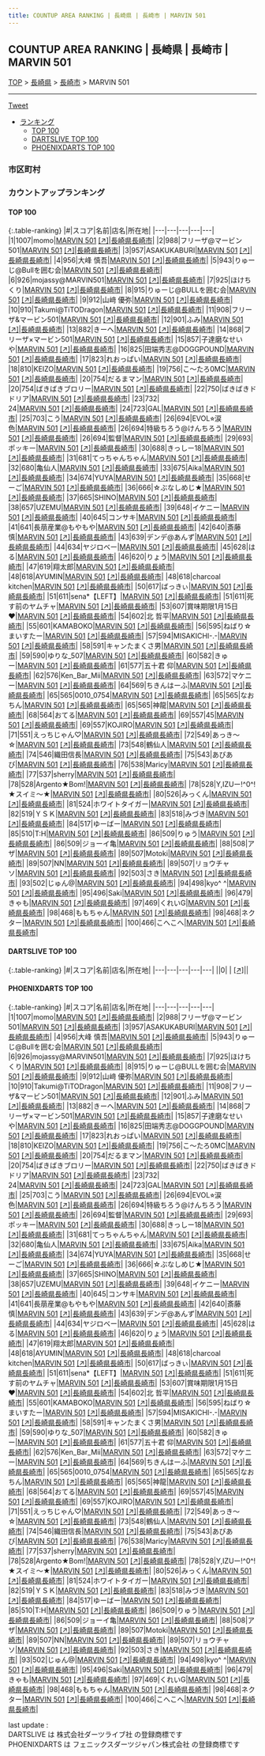 ```yaml
---
title: COUNTUP AREA RANKING | 長崎県 | 長崎市 | MARVIN 501
---
```

## COUNTUP AREA RANKING | 長崎県 | 長崎市 | MARVIN 501

[TOP](/darts/rank/) > [長崎県](/darts/rank/長崎県/) > [長崎市](/darts/rank/長崎県/長崎市/) > MARVIN 501

___

<a href="https://twitter.com/share?ref_src=twsrc%5Etfw" data-text="COUNTUP AREA RANKING | 長崎県長崎市MARVIN 501" class="twitter-share-button" data-hashtags="DARTSLIVE,PHOENIXDARTS,darts,ダーツ" data-show-count="false">Tweet</a>

* [ランキング](#カウントアップランキング)
    * [TOP 100](#top-100)
    * [DARTSLIVE TOP 100](#dartslive-top-100)
    * [PHOENIXDARTS TOP 100](#phoenixdarts-top-100)

### 市区町村

<ul>

</ul>

### カウントアップランキング

#### TOP 100



{:.table-ranking}
|#|スコア|名前|店名|所在地|
|---|---|---|---|---|
|1|1007|<span class="rank-name-pd">momo</span>|<a href="/darts/rank/shops/56049.html">MARVIN 501</a> <a href="https://vs.phoenixdarts.com/jp/shop/shopDetailInfo/s_56049?s_seq=56049">[↗]</a>|<a href="/darts/rank/長崎県/長崎市">長崎県長崎市</a>|
|2|988|<span class="rank-name-pd">フリーザ@マービン501</span>|<a href="/darts/rank/shops/56049.html">MARVIN 501</a> <a href="https://vs.phoenixdarts.com/jp/shop/shopDetailInfo/s_56049?s_seq=56049">[↗]</a>|<a href="/darts/rank/長崎県/長崎市">長崎県長崎市</a>|
|3|957|<span class="rank-name-pd">ASAKUKABURI</span>|<a href="/darts/rank/shops/56049.html">MARVIN 501</a> <a href="https://vs.phoenixdarts.com/jp/shop/shopDetailInfo/s_56049?s_seq=56049">[↗]</a>|<a href="/darts/rank/長崎県/長崎市">長崎県長崎市</a>|
|4|956|<span class="rank-name-pd"><span class="pro-icon-pd"></span>大峰 慎吾</span>|<a href="/darts/rank/shops/56049.html">MARVIN 501</a> <a href="https://vs.phoenixdarts.com/jp/shop/shopDetailInfo/s_56049?s_seq=56049">[↗]</a>|<a href="/darts/rank/長崎県/長崎市">長崎県長崎市</a>|
|5|943|<span class="rank-name-pd">りゅーじ@Bullを囲む会</span>|<a href="/darts/rank/shops/56049.html">MARVIN 501</a> <a href="https://vs.phoenixdarts.com/jp/shop/shopDetailInfo/s_56049?s_seq=56049">[↗]</a>|<a href="/darts/rank/長崎県/長崎市">長崎県長崎市</a>|
|6|926|<span class="rank-name-pd">mojassy@MARVIN501</span>|<a href="/darts/rank/shops/56049.html">MARVIN 501</a> <a href="https://vs.phoenixdarts.com/jp/shop/shopDetailInfo/s_56049?s_seq=56049">[↗]</a>|<a href="/darts/rank/長崎県/長崎市">長崎県長崎市</a>|
|7|925|<span class="rank-name-pd">ほけちくり</span>|<a href="/darts/rank/shops/56049.html">MARVIN 501</a> <a href="https://vs.phoenixdarts.com/jp/shop/shopDetailInfo/s_56049?s_seq=56049">[↗]</a>|<a href="/darts/rank/長崎県/長崎市">長崎県長崎市</a>|
|8|915|<span class="rank-name-pd">りゅーじ@BULLを囲む会</span>|<a href="/darts/rank/shops/56049.html">MARVIN 501</a> <a href="https://vs.phoenixdarts.com/jp/shop/shopDetailInfo/s_56049?s_seq=56049">[↗]</a>|<a href="/darts/rank/長崎県/長崎市">長崎県長崎市</a>|
|9|912|<span class="rank-name-pd">山﨑 優弥</span>|<a href="/darts/rank/shops/56049.html">MARVIN 501</a> <a href="https://vs.phoenixdarts.com/jp/shop/shopDetailInfo/s_56049?s_seq=56049">[↗]</a>|<a href="/darts/rank/長崎県/長崎市">長崎県長崎市</a>|
|10|910|<span class="rank-name-pd">Takumi@TiTODragon</span>|<a href="/darts/rank/shops/56049.html">MARVIN 501</a> <a href="https://vs.phoenixdarts.com/jp/shop/shopDetailInfo/s_56049?s_seq=56049">[↗]</a>|<a href="/darts/rank/長崎県/長崎市">長崎県長崎市</a>|
|11|908|<span class="rank-name-pd">フリーザ&amp;マービン501</span>|<a href="/darts/rank/shops/56049.html">MARVIN 501</a> <a href="https://vs.phoenixdarts.com/jp/shop/shopDetailInfo/s_56049?s_seq=56049">[↗]</a>|<a href="/darts/rank/長崎県/長崎市">長崎県長崎市</a>|
|12|901|<span class="rank-name-pd">ふみ</span>|<a href="/darts/rank/shops/56049.html">MARVIN 501</a> <a href="https://vs.phoenixdarts.com/jp/shop/shopDetailInfo/s_56049?s_seq=56049">[↗]</a>|<a href="/darts/rank/長崎県/長崎市">長崎県長崎市</a>|
|13|882|<span class="rank-name-pd">きーへ</span>|<a href="/darts/rank/shops/56049.html">MARVIN 501</a> <a href="https://vs.phoenixdarts.com/jp/shop/shopDetailInfo/s_56049?s_seq=56049">[↗]</a>|<a href="/darts/rank/長崎県/長崎市">長崎県長崎市</a>|
|14|868|<span class="rank-name-pd">フリーザ×マービン501</span>|<a href="/darts/rank/shops/56049.html">MARVIN 501</a> <a href="https://vs.phoenixdarts.com/jp/shop/shopDetailInfo/s_56049?s_seq=56049">[↗]</a>|<a href="/darts/rank/長崎県/長崎市">長崎県長崎市</a>|
|15|857|<span class="rank-name-pd">子達磨なせいや</span>|<a href="/darts/rank/shops/56049.html">MARVIN 501</a> <a href="https://vs.phoenixdarts.com/jp/shop/shopDetailInfo/s_56049?s_seq=56049">[↗]</a>|<a href="/darts/rank/長崎県/長崎市">長崎県長崎市</a>|
|16|825|<span class="rank-name-pd">田端秀志@DOGGPOUND</span>|<a href="/darts/rank/shops/56049.html">MARVIN 501</a> <a href="https://vs.phoenixdarts.com/jp/shop/shopDetailInfo/s_56049?s_seq=56049">[↗]</a>|<a href="/darts/rank/長崎県/長崎市">長崎県長崎市</a>|
|17|823|<span class="rank-name-pd">れおっぱい</span>|<a href="/darts/rank/shops/56049.html">MARVIN 501</a> <a href="https://vs.phoenixdarts.com/jp/shop/shopDetailInfo/s_56049?s_seq=56049">[↗]</a>|<a href="/darts/rank/長崎県/長崎市">長崎県長崎市</a>|
|18|810|<span class="rank-name-pd">KEIZO</span>|<a href="/darts/rank/shops/56049.html">MARVIN 501</a> <a href="https://vs.phoenixdarts.com/jp/shop/shopDetailInfo/s_56049?s_seq=56049">[↗]</a>|<a href="/darts/rank/長崎県/長崎市">長崎県長崎市</a>|
|19|756|<span class="rank-name-pd">こ～たろ0MC</span>|<a href="/darts/rank/shops/56049.html">MARVIN 501</a> <a href="https://vs.phoenixdarts.com/jp/shop/shopDetailInfo/s_56049?s_seq=56049">[↗]</a>|<a href="/darts/rank/長崎県/長崎市">長崎県長崎市</a>|
|20|754|<span class="rank-name-pd">だるまマン</span>|<a href="/darts/rank/shops/56049.html">MARVIN 501</a> <a href="https://vs.phoenixdarts.com/jp/shop/shopDetailInfo/s_56049?s_seq=56049">[↗]</a>|<a href="/darts/rank/長崎県/長崎市">長崎県長崎市</a>|
|20|754|<span class="rank-name-pd">ばきばきブロリー</span>|<a href="/darts/rank/shops/56049.html">MARVIN 501</a> <a href="https://vs.phoenixdarts.com/jp/shop/shopDetailInfo/s_56049?s_seq=56049">[↗]</a>|<a href="/darts/rank/長崎県/長崎市">長崎県長崎市</a>|
|22|750|<span class="rank-name-pd">ばきばきドドリア</span>|<a href="/darts/rank/shops/56049.html">MARVIN 501</a> <a href="https://vs.phoenixdarts.com/jp/shop/shopDetailInfo/s_56049?s_seq=56049">[↗]</a>|<a href="/darts/rank/長崎県/長崎市">長崎県長崎市</a>|
|23|732|<span class="rank-name-pd">　　　　　　　　　24</span>|<a href="/darts/rank/shops/56049.html">MARVIN 501</a> <a href="https://vs.phoenixdarts.com/jp/shop/shopDetailInfo/s_56049?s_seq=56049">[↗]</a>|<a href="/darts/rank/長崎県/長崎市">長崎県長崎市</a>|
|24|723|<span class="rank-name-pd">GAL</span>|<a href="/darts/rank/shops/56049.html">MARVIN 501</a> <a href="https://vs.phoenixdarts.com/jp/shop/shopDetailInfo/s_56049?s_seq=56049">[↗]</a>|<a href="/darts/rank/長崎県/長崎市">長崎県長崎市</a>|
|25|703|<span class="rank-name-pd">こう</span>|<a href="/darts/rank/shops/56049.html">MARVIN 501</a> <a href="https://vs.phoenixdarts.com/jp/shop/shopDetailInfo/s_56049?s_seq=56049">[↗]</a>|<a href="/darts/rank/長崎県/長崎市">長崎県長崎市</a>|
|26|694|<span class="rank-name-pd">EVOL⭐︎涙色</span>|<a href="/darts/rank/shops/56049.html">MARVIN 501</a> <a href="https://vs.phoenixdarts.com/jp/shop/shopDetailInfo/s_56049?s_seq=56049">[↗]</a>|<a href="/darts/rank/長崎県/長崎市">長崎県長崎市</a>|
|26|694|<span class="rank-name-pd">特級ちろう@けんちろう</span>|<a href="/darts/rank/shops/56049.html">MARVIN 501</a> <a href="https://vs.phoenixdarts.com/jp/shop/shopDetailInfo/s_56049?s_seq=56049">[↗]</a>|<a href="/darts/rank/長崎県/長崎市">長崎県長崎市</a>|
|26|694|<span class="rank-name-pd">監督</span>|<a href="/darts/rank/shops/56049.html">MARVIN 501</a> <a href="https://vs.phoenixdarts.com/jp/shop/shopDetailInfo/s_56049?s_seq=56049">[↗]</a>|<a href="/darts/rank/長崎県/長崎市">長崎県長崎市</a>|
|29|693|<span class="rank-name-pd">ポッキー</span>|<a href="/darts/rank/shops/56049.html">MARVIN 501</a> <a href="https://vs.phoenixdarts.com/jp/shop/shopDetailInfo/s_56049?s_seq=56049">[↗]</a>|<a href="/darts/rank/長崎県/長崎市">長崎県長崎市</a>|
|30|688|<span class="rank-name-pd">きっしー18</span>|<a href="/darts/rank/shops/56049.html">MARVIN 501</a> <a href="https://vs.phoenixdarts.com/jp/shop/shopDetailInfo/s_56049?s_seq=56049">[↗]</a>|<a href="/darts/rank/長崎県/長崎市">長崎県長崎市</a>|
|31|681|<span class="rank-name-pd">てっちゃんちゃん</span>|<a href="/darts/rank/shops/56049.html">MARVIN 501</a> <a href="https://vs.phoenixdarts.com/jp/shop/shopDetailInfo/s_56049?s_seq=56049">[↗]</a>|<a href="/darts/rank/長崎県/長崎市">長崎県長崎市</a>|
|32|680|<span class="rank-name-pd">亀仙人</span>|<a href="/darts/rank/shops/56049.html">MARVIN 501</a> <a href="https://vs.phoenixdarts.com/jp/shop/shopDetailInfo/s_56049?s_seq=56049">[↗]</a>|<a href="/darts/rank/長崎県/長崎市">長崎県長崎市</a>|
|33|675|<span class="rank-name-pd">Aika</span>|<a href="/darts/rank/shops/56049.html">MARVIN 501</a> <a href="https://vs.phoenixdarts.com/jp/shop/shopDetailInfo/s_56049?s_seq=56049">[↗]</a>|<a href="/darts/rank/長崎県/長崎市">長崎県長崎市</a>|
|34|674|<span class="rank-name-pd">YUYA</span>|<a href="/darts/rank/shops/56049.html">MARVIN 501</a> <a href="https://vs.phoenixdarts.com/jp/shop/shopDetailInfo/s_56049?s_seq=56049">[↗]</a>|<a href="/darts/rank/長崎県/長崎市">長崎県長崎市</a>|
|35|668|<span class="rank-name-pd">せーご</span>|<a href="/darts/rank/shops/56049.html">MARVIN 501</a> <a href="https://vs.phoenixdarts.com/jp/shop/shopDetailInfo/s_56049?s_seq=56049">[↗]</a>|<a href="/darts/rank/長崎県/長崎市">長崎県長崎市</a>|
|36|666|<span class="rank-name-pd">☆ぶなしめじ★</span>|<a href="/darts/rank/shops/56049.html">MARVIN 501</a> <a href="https://vs.phoenixdarts.com/jp/shop/shopDetailInfo/s_56049?s_seq=56049">[↗]</a>|<a href="/darts/rank/長崎県/長崎市">長崎県長崎市</a>|
|37|665|<span class="rank-name-pd">SHINO</span>|<a href="/darts/rank/shops/56049.html">MARVIN 501</a> <a href="https://vs.phoenixdarts.com/jp/shop/shopDetailInfo/s_56049?s_seq=56049">[↗]</a>|<a href="/darts/rank/長崎県/長崎市">長崎県長崎市</a>|
|38|657|<span class="rank-name-pd">UZEMU</span>|<a href="/darts/rank/shops/56049.html">MARVIN 501</a> <a href="https://vs.phoenixdarts.com/jp/shop/shopDetailInfo/s_56049?s_seq=56049">[↗]</a>|<a href="/darts/rank/長崎県/長崎市">長崎県長崎市</a>|
|39|648|<span class="rank-name-pd">イケニー</span>|<a href="/darts/rank/shops/56049.html">MARVIN 501</a> <a href="https://vs.phoenixdarts.com/jp/shop/shopDetailInfo/s_56049?s_seq=56049">[↗]</a>|<a href="/darts/rank/長崎県/長崎市">長崎県長崎市</a>|
|40|645|<span class="rank-name-pd">コンサキ</span>|<a href="/darts/rank/shops/56049.html">MARVIN 501</a> <a href="https://vs.phoenixdarts.com/jp/shop/shopDetailInfo/s_56049?s_seq=56049">[↗]</a>|<a href="/darts/rank/長崎県/長崎市">長崎県長崎市</a>|
|41|641|<span class="rank-name-pd">長萠産業@もやもや</span>|<a href="/darts/rank/shops/56049.html">MARVIN 501</a> <a href="https://vs.phoenixdarts.com/jp/shop/shopDetailInfo/s_56049?s_seq=56049">[↗]</a>|<a href="/darts/rank/長崎県/長崎市">長崎県長崎市</a>|
|42|640|<span class="rank-name-pd">斎藤 慎</span>|<a href="/darts/rank/shops/56049.html">MARVIN 501</a> <a href="https://vs.phoenixdarts.com/jp/shop/shopDetailInfo/s_56049?s_seq=56049">[↗]</a>|<a href="/darts/rank/長崎県/長崎市">長崎県長崎市</a>|
|43|639|<span class="rank-name-pd">デンデ@あんず</span>|<a href="/darts/rank/shops/56049.html">MARVIN 501</a> <a href="https://vs.phoenixdarts.com/jp/shop/shopDetailInfo/s_56049?s_seq=56049">[↗]</a>|<a href="/darts/rank/長崎県/長崎市">長崎県長崎市</a>|
|44|634|<span class="rank-name-pd">ヤジロベー</span>|<a href="/darts/rank/shops/56049.html">MARVIN 501</a> <a href="https://vs.phoenixdarts.com/jp/shop/shopDetailInfo/s_56049?s_seq=56049">[↗]</a>|<a href="/darts/rank/長崎県/長崎市">長崎県長崎市</a>|
|45|628|<span class="rank-name-pd">はる</span>|<a href="/darts/rank/shops/56049.html">MARVIN 501</a> <a href="https://vs.phoenixdarts.com/jp/shop/shopDetailInfo/s_56049?s_seq=56049">[↗]</a>|<a href="/darts/rank/長崎県/長崎市">長崎県長崎市</a>|
|46|620|<span class="rank-name-pd">りょう</span>|<a href="/darts/rank/shops/56049.html">MARVIN 501</a> <a href="https://vs.phoenixdarts.com/jp/shop/shopDetailInfo/s_56049?s_seq=56049">[↗]</a>|<a href="/darts/rank/長崎県/長崎市">長崎県長崎市</a>|
|47|619|<span class="rank-name-pd">翔太郎</span>|<a href="/darts/rank/shops/56049.html">MARVIN 501</a> <a href="https://vs.phoenixdarts.com/jp/shop/shopDetailInfo/s_56049?s_seq=56049">[↗]</a>|<a href="/darts/rank/長崎県/長崎市">長崎県長崎市</a>|
|48|618|<span class="rank-name-pd">AYUMIN</span>|<a href="/darts/rank/shops/56049.html">MARVIN 501</a> <a href="https://vs.phoenixdarts.com/jp/shop/shopDetailInfo/s_56049?s_seq=56049">[↗]</a>|<a href="/darts/rank/長崎県/長崎市">長崎県長崎市</a>|
|48|618|<span class="rank-name-pd">charcoal kitchen</span>|<a href="/darts/rank/shops/56049.html">MARVIN 501</a> <a href="https://vs.phoenixdarts.com/jp/shop/shopDetailInfo/s_56049?s_seq=56049">[↗]</a>|<a href="/darts/rank/長崎県/長崎市">長崎県長崎市</a>|
|50|617|<span class="rank-name-pd">ばっきぃ</span>|<a href="/darts/rank/shops/56049.html">MARVIN 501</a> <a href="https://vs.phoenixdarts.com/jp/shop/shopDetailInfo/s_56049?s_seq=56049">[↗]</a>|<a href="/darts/rank/長崎県/長崎市">長崎県長崎市</a>|
|51|611|<span class="rank-name-pd">sena*【LEFT】</span>|<a href="/darts/rank/shops/56049.html">MARVIN 501</a> <a href="https://vs.phoenixdarts.com/jp/shop/shopDetailInfo/s_56049?s_seq=56049">[↗]</a>|<a href="/darts/rank/長崎県/長崎市">長崎県長崎市</a>|
|51|611|<span class="rank-name-pd">死す前のヤムチャ</span>|<a href="/darts/rank/shops/56049.html">MARVIN 501</a> <a href="https://vs.phoenixdarts.com/jp/shop/shopDetailInfo/s_56049?s_seq=56049">[↗]</a>|<a href="/darts/rank/長崎県/長崎市">長崎県長崎市</a>|
|53|607|<span class="rank-name-pd">賞味期限1月15日❤︎</span>|<a href="/darts/rank/shops/56049.html">MARVIN 501</a> <a href="https://vs.phoenixdarts.com/jp/shop/shopDetailInfo/s_56049?s_seq=56049">[↗]</a>|<a href="/darts/rank/長崎県/長崎市">長崎県長崎市</a>|
|54|602|<span class="rank-name-pd">北  哲平</span>|<a href="/darts/rank/shops/56049.html">MARVIN 501</a> <a href="https://vs.phoenixdarts.com/jp/shop/shopDetailInfo/s_56049?s_seq=56049">[↗]</a>|<a href="/darts/rank/長崎県/長崎市">長崎県長崎市</a>|
|55|601|<span class="rank-name-pd">KAMABOKO</span>|<a href="/darts/rank/shops/56049.html">MARVIN 501</a> <a href="https://vs.phoenixdarts.com/jp/shop/shopDetailInfo/s_56049?s_seq=56049">[↗]</a>|<a href="/darts/rank/長崎県/長崎市">長崎県長崎市</a>|
|56|595|<span class="rank-name-pd">ねばり☆まいすたー</span>|<a href="/darts/rank/shops/56049.html">MARVIN 501</a> <a href="https://vs.phoenixdarts.com/jp/shop/shopDetailInfo/s_56049?s_seq=56049">[↗]</a>|<a href="/darts/rank/長崎県/長崎市">長崎県長崎市</a>|
|57|594|<span class="rank-name-pd">MISAKICHI-.-</span>|<a href="/darts/rank/shops/56049.html">MARVIN 501</a> <a href="https://vs.phoenixdarts.com/jp/shop/shopDetailInfo/s_56049?s_seq=56049">[↗]</a>|<a href="/darts/rank/長崎県/長崎市">長崎県長崎市</a>|
|58|591|<span class="rank-name-pd">キャンたまくさ男</span>|<a href="/darts/rank/shops/56049.html">MARVIN 501</a> <a href="https://vs.phoenixdarts.com/jp/shop/shopDetailInfo/s_56049?s_seq=56049">[↗]</a>|<a href="/darts/rank/長崎県/長崎市">長崎県長崎市</a>|
|59|590|<span class="rank-name-pd">ゆりな_507</span>|<a href="/darts/rank/shops/56049.html">MARVIN 501</a> <a href="https://vs.phoenixdarts.com/jp/shop/shopDetailInfo/s_56049?s_seq=56049">[↗]</a>|<a href="/darts/rank/長崎県/長崎市">長崎県長崎市</a>|
|60|582|<span class="rank-name-pd">きゅー</span>|<a href="/darts/rank/shops/56049.html">MARVIN 501</a> <a href="https://vs.phoenixdarts.com/jp/shop/shopDetailInfo/s_56049?s_seq=56049">[↗]</a>|<a href="/darts/rank/長崎県/長崎市">長崎県長崎市</a>|
|61|577|<span class="rank-name-pd"><span class="pro-icon-pd"></span>五十君 仰</span>|<a href="/darts/rank/shops/56049.html">MARVIN 501</a> <a href="https://vs.phoenixdarts.com/jp/shop/shopDetailInfo/s_56049?s_seq=56049">[↗]</a>|<a href="/darts/rank/長崎県/長崎市">長崎県長崎市</a>|
|62|576|<span class="rank-name-pd">Ken_Bar_Mii</span>|<a href="/darts/rank/shops/56049.html">MARVIN 501</a> <a href="https://vs.phoenixdarts.com/jp/shop/shopDetailInfo/s_56049?s_seq=56049">[↗]</a>|<a href="/darts/rank/長崎県/長崎市">長崎県長崎市</a>|
|63|572|<span class="rank-name-pd">マケニー</span>|<a href="/darts/rank/shops/56049.html">MARVIN 501</a> <a href="https://vs.phoenixdarts.com/jp/shop/shopDetailInfo/s_56049?s_seq=56049">[↗]</a>|<a href="/darts/rank/長崎県/長崎市">長崎県長崎市</a>|
|64|569|<span class="rank-name-pd">ちきんはーふ</span>|<a href="/darts/rank/shops/56049.html">MARVIN 501</a> <a href="https://vs.phoenixdarts.com/jp/shop/shopDetailInfo/s_56049?s_seq=56049">[↗]</a>|<a href="/darts/rank/長崎県/長崎市">長崎県長崎市</a>|
|65|565|<span class="rank-name-pd">0010_0754</span>|<a href="/darts/rank/shops/56049.html">MARVIN 501</a> <a href="https://vs.phoenixdarts.com/jp/shop/shopDetailInfo/s_56049?s_seq=56049">[↗]</a>|<a href="/darts/rank/長崎県/長崎市">長崎県長崎市</a>|
|65|565|<span class="rank-name-pd">なおちん</span>|<a href="/darts/rank/shops/56049.html">MARVIN 501</a> <a href="https://vs.phoenixdarts.com/jp/shop/shopDetailInfo/s_56049?s_seq=56049">[↗]</a>|<a href="/darts/rank/長崎県/長崎市">長崎県長崎市</a>|
|65|565|<span class="rank-name-pd">神龍</span>|<a href="/darts/rank/shops/56049.html">MARVIN 501</a> <a href="https://vs.phoenixdarts.com/jp/shop/shopDetailInfo/s_56049?s_seq=56049">[↗]</a>|<a href="/darts/rank/長崎県/長崎市">長崎県長崎市</a>|
|68|564|<span class="rank-name-pd">おてる</span>|<a href="/darts/rank/shops/56049.html">MARVIN 501</a> <a href="https://vs.phoenixdarts.com/jp/shop/shopDetailInfo/s_56049?s_seq=56049">[↗]</a>|<a href="/darts/rank/長崎県/長崎市">長崎県長崎市</a>|
|69|557|<span class="rank-name-pd">45</span>|<a href="/darts/rank/shops/56049.html">MARVIN 501</a> <a href="https://vs.phoenixdarts.com/jp/shop/shopDetailInfo/s_56049?s_seq=56049">[↗]</a>|<a href="/darts/rank/長崎県/長崎市">長崎県長崎市</a>|
|69|557|<span class="rank-name-pd">KOJIRO</span>|<a href="/darts/rank/shops/56049.html">MARVIN 501</a> <a href="https://vs.phoenixdarts.com/jp/shop/shopDetailInfo/s_56049?s_seq=56049">[↗]</a>|<a href="/darts/rank/長崎県/長崎市">長崎県長崎市</a>|
|71|551|<span class="rank-name-pd">えっちじゃん♡</span>|<a href="/darts/rank/shops/56049.html">MARVIN 501</a> <a href="https://vs.phoenixdarts.com/jp/shop/shopDetailInfo/s_56049?s_seq=56049">[↗]</a>|<a href="/darts/rank/長崎県/長崎市">長崎県長崎市</a>|
|72|549|<span class="rank-name-pd">あっき～☆</span>|<a href="/darts/rank/shops/56049.html">MARVIN 501</a> <a href="https://vs.phoenixdarts.com/jp/shop/shopDetailInfo/s_56049?s_seq=56049">[↗]</a>|<a href="/darts/rank/長崎県/長崎市">長崎県長崎市</a>|
|73|548|<span class="rank-name-pd">鶴仙人</span>|<a href="/darts/rank/shops/56049.html">MARVIN 501</a> <a href="https://vs.phoenixdarts.com/jp/shop/shopDetailInfo/s_56049?s_seq=56049">[↗]</a>|<a href="/darts/rank/長崎県/長崎市">長崎県長崎市</a>|
|74|546|<span class="rank-name-pd">織田信長</span>|<a href="/darts/rank/shops/56049.html">MARVIN 501</a> <a href="https://vs.phoenixdarts.com/jp/shop/shopDetailInfo/s_56049?s_seq=56049">[↗]</a>|<a href="/darts/rank/長崎県/長崎市">長崎県長崎市</a>|
|75|543|<span class="rank-name-pd">あびあび</span>|<a href="/darts/rank/shops/56049.html">MARVIN 501</a> <a href="https://vs.phoenixdarts.com/jp/shop/shopDetailInfo/s_56049?s_seq=56049">[↗]</a>|<a href="/darts/rank/長崎県/長崎市">長崎県長崎市</a>|
|76|538|<span class="rank-name-pd">Maricy</span>|<a href="/darts/rank/shops/56049.html">MARVIN 501</a> <a href="https://vs.phoenixdarts.com/jp/shop/shopDetailInfo/s_56049?s_seq=56049">[↗]</a>|<a href="/darts/rank/長崎県/長崎市">長崎県長崎市</a>|
|77|537|<span class="rank-name-pd">sherry</span>|<a href="/darts/rank/shops/56049.html">MARVIN 501</a> <a href="https://vs.phoenixdarts.com/jp/shop/shopDetailInfo/s_56049?s_seq=56049">[↗]</a>|<a href="/darts/rank/長崎県/長崎市">長崎県長崎市</a>|
|78|528|<span class="rank-name-pd">Argento★Bom!</span>|<a href="/darts/rank/shops/56049.html">MARVIN 501</a> <a href="https://vs.phoenixdarts.com/jp/shop/shopDetailInfo/s_56049?s_seq=56049">[↗]</a>|<a href="/darts/rank/長崎県/長崎市">長崎県長崎市</a>|
|78|528|<span class="rank-name-pd">Y,IZUー!^0^! ★スイミ～★</span>|<a href="/darts/rank/shops/56049.html">MARVIN 501</a> <a href="https://vs.phoenixdarts.com/jp/shop/shopDetailInfo/s_56049?s_seq=56049">[↗]</a>|<a href="/darts/rank/長崎県/長崎市">長崎県長崎市</a>|
|80|526|<span class="rank-name-pd">みっくん</span>|<a href="/darts/rank/shops/56049.html">MARVIN 501</a> <a href="https://vs.phoenixdarts.com/jp/shop/shopDetailInfo/s_56049?s_seq=56049">[↗]</a>|<a href="/darts/rank/長崎県/長崎市">長崎県長崎市</a>|
|81|524|<span class="rank-name-pd">ホワイトタイガー</span>|<a href="/darts/rank/shops/56049.html">MARVIN 501</a> <a href="https://vs.phoenixdarts.com/jp/shop/shopDetailInfo/s_56049?s_seq=56049">[↗]</a>|<a href="/darts/rank/長崎県/長崎市">長崎県長崎市</a>|
|82|519|<span class="rank-name-pd">ＹＳＫ</span>|<a href="/darts/rank/shops/56049.html">MARVIN 501</a> <a href="https://vs.phoenixdarts.com/jp/shop/shopDetailInfo/s_56049?s_seq=56049">[↗]</a>|<a href="/darts/rank/長崎県/長崎市">長崎県長崎市</a>|
|83|518|<span class="rank-name-pd">みづき</span>|<a href="/darts/rank/shops/56049.html">MARVIN 501</a> <a href="https://vs.phoenixdarts.com/jp/shop/shopDetailInfo/s_56049?s_seq=56049">[↗]</a>|<a href="/darts/rank/長崎県/長崎市">長崎県長崎市</a>|
|84|517|<span class="rank-name-pd">ゆーばー</span>|<a href="/darts/rank/shops/56049.html">MARVIN 501</a> <a href="https://vs.phoenixdarts.com/jp/shop/shopDetailInfo/s_56049?s_seq=56049">[↗]</a>|<a href="/darts/rank/長崎県/長崎市">長崎県長崎市</a>|
|85|510|<span class="rank-name-pd">T:H</span>|<a href="/darts/rank/shops/56049.html">MARVIN 501</a> <a href="https://vs.phoenixdarts.com/jp/shop/shopDetailInfo/s_56049?s_seq=56049">[↗]</a>|<a href="/darts/rank/長崎県/長崎市">長崎県長崎市</a>|
|86|509|<span class="rank-name-pd">りゅう</span>|<a href="/darts/rank/shops/56049.html">MARVIN 501</a> <a href="https://vs.phoenixdarts.com/jp/shop/shopDetailInfo/s_56049?s_seq=56049">[↗]</a>|<a href="/darts/rank/長崎県/長崎市">長崎県長崎市</a>|
|86|509|<span class="rank-name-pd">ジョーイ亀</span>|<a href="/darts/rank/shops/56049.html">MARVIN 501</a> <a href="https://vs.phoenixdarts.com/jp/shop/shopDetailInfo/s_56049?s_seq=56049">[↗]</a>|<a href="/darts/rank/長崎県/長崎市">長崎県長崎市</a>|
|88|508|<span class="rank-name-pd">アザ</span>|<a href="/darts/rank/shops/56049.html">MARVIN 501</a> <a href="https://vs.phoenixdarts.com/jp/shop/shopDetailInfo/s_56049?s_seq=56049">[↗]</a>|<a href="/darts/rank/長崎県/長崎市">長崎県長崎市</a>|
|89|507|<span class="rank-name-pd">Motoki</span>|<a href="/darts/rank/shops/56049.html">MARVIN 501</a> <a href="https://vs.phoenixdarts.com/jp/shop/shopDetailInfo/s_56049?s_seq=56049">[↗]</a>|<a href="/darts/rank/長崎県/長崎市">長崎県長崎市</a>|
|89|507|<span class="rank-name-pd">NN</span>|<a href="/darts/rank/shops/56049.html">MARVIN 501</a> <a href="https://vs.phoenixdarts.com/jp/shop/shopDetailInfo/s_56049?s_seq=56049">[↗]</a>|<a href="/darts/rank/長崎県/長崎市">長崎県長崎市</a>|
|89|507|<span class="rank-name-pd">リョウチャソ</span>|<a href="/darts/rank/shops/56049.html">MARVIN 501</a> <a href="https://vs.phoenixdarts.com/jp/shop/shopDetailInfo/s_56049?s_seq=56049">[↗]</a>|<a href="/darts/rank/長崎県/長崎市">長崎県長崎市</a>|
|92|503|<span class="rank-name-pd">さき</span>|<a href="/darts/rank/shops/56049.html">MARVIN 501</a> <a href="https://vs.phoenixdarts.com/jp/shop/shopDetailInfo/s_56049?s_seq=56049">[↗]</a>|<a href="/darts/rank/長崎県/長崎市">長崎県長崎市</a>|
|93|502|<span class="rank-name-pd">じゅん@</span>|<a href="/darts/rank/shops/56049.html">MARVIN 501</a> <a href="https://vs.phoenixdarts.com/jp/shop/shopDetailInfo/s_56049?s_seq=56049">[↗]</a>|<a href="/darts/rank/長崎県/長崎市">長崎県長崎市</a>|
|94|498|<span class="rank-name-pd">kyo^ ^</span>|<a href="/darts/rank/shops/56049.html">MARVIN 501</a> <a href="https://vs.phoenixdarts.com/jp/shop/shopDetailInfo/s_56049?s_seq=56049">[↗]</a>|<a href="/darts/rank/長崎県/長崎市">長崎県長崎市</a>|
|95|496|<span class="rank-name-pd">Saki</span>|<a href="/darts/rank/shops/56049.html">MARVIN 501</a> <a href="https://vs.phoenixdarts.com/jp/shop/shopDetailInfo/s_56049?s_seq=56049">[↗]</a>|<a href="/darts/rank/長崎県/長崎市">長崎県長崎市</a>|
|96|479|<span class="rank-name-pd">きゃも</span>|<a href="/darts/rank/shops/56049.html">MARVIN 501</a> <a href="https://vs.phoenixdarts.com/jp/shop/shopDetailInfo/s_56049?s_seq=56049">[↗]</a>|<a href="/darts/rank/長崎県/長崎市">長崎県長崎市</a>|
|97|469|<span class="rank-name-pd">くれいG</span>|<a href="/darts/rank/shops/56049.html">MARVIN 501</a> <a href="https://vs.phoenixdarts.com/jp/shop/shopDetailInfo/s_56049?s_seq=56049">[↗]</a>|<a href="/darts/rank/長崎県/長崎市">長崎県長崎市</a>|
|98|468|<span class="rank-name-pd">ももちゃん</span>|<a href="/darts/rank/shops/56049.html">MARVIN 501</a> <a href="https://vs.phoenixdarts.com/jp/shop/shopDetailInfo/s_56049?s_seq=56049">[↗]</a>|<a href="/darts/rank/長崎県/長崎市">長崎県長崎市</a>|
|98|468|<span class="rank-name-pd">ネクター</span>|<a href="/darts/rank/shops/56049.html">MARVIN 501</a> <a href="https://vs.phoenixdarts.com/jp/shop/shopDetailInfo/s_56049?s_seq=56049">[↗]</a>|<a href="/darts/rank/長崎県/長崎市">長崎県長崎市</a>|
|100|466|<span class="rank-name-pd">こへこへ</span>|<a href="/darts/rank/shops/56049.html">MARVIN 501</a> <a href="https://vs.phoenixdarts.com/jp/shop/shopDetailInfo/s_56049?s_seq=56049">[↗]</a>|<a href="/darts/rank/長崎県/長崎市">長崎県長崎市</a>|


#### DARTSLIVE TOP 100



{:.table-ranking}
|#|スコア|名前|店名|所在地|
|---|---|---|---|---|
||0|<span class="rank-name-dl"> </span>|<a href="/darts/rank/shops/.html"></a> <a href="">[↗]</a>|<a href="/darts/rank//"></a>|


#### PHOENIXDARTS TOP 100



{:.table-ranking}
|#|スコア|名前|店名|所在地|
|---|---|---|---|---|
|1|1007|<span class="rank-name-pd">momo</span>|<a href="/darts/rank/shops/56049.html">MARVIN 501</a> <a href="https://vs.phoenixdarts.com/jp/shop/shopDetailInfo/s_56049?s_seq=56049">[↗]</a>|<a href="/darts/rank/長崎県/長崎市">長崎県長崎市</a>|
|2|988|<span class="rank-name-pd">フリーザ@マービン501</span>|<a href="/darts/rank/shops/56049.html">MARVIN 501</a> <a href="https://vs.phoenixdarts.com/jp/shop/shopDetailInfo/s_56049?s_seq=56049">[↗]</a>|<a href="/darts/rank/長崎県/長崎市">長崎県長崎市</a>|
|3|957|<span class="rank-name-pd">ASAKUKABURI</span>|<a href="/darts/rank/shops/56049.html">MARVIN 501</a> <a href="https://vs.phoenixdarts.com/jp/shop/shopDetailInfo/s_56049?s_seq=56049">[↗]</a>|<a href="/darts/rank/長崎県/長崎市">長崎県長崎市</a>|
|4|956|<span class="rank-name-pd"><span class="pro-icon-pd"></span>大峰 慎吾</span>|<a href="/darts/rank/shops/56049.html">MARVIN 501</a> <a href="https://vs.phoenixdarts.com/jp/shop/shopDetailInfo/s_56049?s_seq=56049">[↗]</a>|<a href="/darts/rank/長崎県/長崎市">長崎県長崎市</a>|
|5|943|<span class="rank-name-pd">りゅーじ@Bullを囲む会</span>|<a href="/darts/rank/shops/56049.html">MARVIN 501</a> <a href="https://vs.phoenixdarts.com/jp/shop/shopDetailInfo/s_56049?s_seq=56049">[↗]</a>|<a href="/darts/rank/長崎県/長崎市">長崎県長崎市</a>|
|6|926|<span class="rank-name-pd">mojassy@MARVIN501</span>|<a href="/darts/rank/shops/56049.html">MARVIN 501</a> <a href="https://vs.phoenixdarts.com/jp/shop/shopDetailInfo/s_56049?s_seq=56049">[↗]</a>|<a href="/darts/rank/長崎県/長崎市">長崎県長崎市</a>|
|7|925|<span class="rank-name-pd">ほけちくり</span>|<a href="/darts/rank/shops/56049.html">MARVIN 501</a> <a href="https://vs.phoenixdarts.com/jp/shop/shopDetailInfo/s_56049?s_seq=56049">[↗]</a>|<a href="/darts/rank/長崎県/長崎市">長崎県長崎市</a>|
|8|915|<span class="rank-name-pd">りゅーじ@BULLを囲む会</span>|<a href="/darts/rank/shops/56049.html">MARVIN 501</a> <a href="https://vs.phoenixdarts.com/jp/shop/shopDetailInfo/s_56049?s_seq=56049">[↗]</a>|<a href="/darts/rank/長崎県/長崎市">長崎県長崎市</a>|
|9|912|<span class="rank-name-pd">山﨑 優弥</span>|<a href="/darts/rank/shops/56049.html">MARVIN 501</a> <a href="https://vs.phoenixdarts.com/jp/shop/shopDetailInfo/s_56049?s_seq=56049">[↗]</a>|<a href="/darts/rank/長崎県/長崎市">長崎県長崎市</a>|
|10|910|<span class="rank-name-pd">Takumi@TiTODragon</span>|<a href="/darts/rank/shops/56049.html">MARVIN 501</a> <a href="https://vs.phoenixdarts.com/jp/shop/shopDetailInfo/s_56049?s_seq=56049">[↗]</a>|<a href="/darts/rank/長崎県/長崎市">長崎県長崎市</a>|
|11|908|<span class="rank-name-pd">フリーザ&amp;マービン501</span>|<a href="/darts/rank/shops/56049.html">MARVIN 501</a> <a href="https://vs.phoenixdarts.com/jp/shop/shopDetailInfo/s_56049?s_seq=56049">[↗]</a>|<a href="/darts/rank/長崎県/長崎市">長崎県長崎市</a>|
|12|901|<span class="rank-name-pd">ふみ</span>|<a href="/darts/rank/shops/56049.html">MARVIN 501</a> <a href="https://vs.phoenixdarts.com/jp/shop/shopDetailInfo/s_56049?s_seq=56049">[↗]</a>|<a href="/darts/rank/長崎県/長崎市">長崎県長崎市</a>|
|13|882|<span class="rank-name-pd">きーへ</span>|<a href="/darts/rank/shops/56049.html">MARVIN 501</a> <a href="https://vs.phoenixdarts.com/jp/shop/shopDetailInfo/s_56049?s_seq=56049">[↗]</a>|<a href="/darts/rank/長崎県/長崎市">長崎県長崎市</a>|
|14|868|<span class="rank-name-pd">フリーザ×マービン501</span>|<a href="/darts/rank/shops/56049.html">MARVIN 501</a> <a href="https://vs.phoenixdarts.com/jp/shop/shopDetailInfo/s_56049?s_seq=56049">[↗]</a>|<a href="/darts/rank/長崎県/長崎市">長崎県長崎市</a>|
|15|857|<span class="rank-name-pd">子達磨なせいや</span>|<a href="/darts/rank/shops/56049.html">MARVIN 501</a> <a href="https://vs.phoenixdarts.com/jp/shop/shopDetailInfo/s_56049?s_seq=56049">[↗]</a>|<a href="/darts/rank/長崎県/長崎市">長崎県長崎市</a>|
|16|825|<span class="rank-name-pd">田端秀志@DOGGPOUND</span>|<a href="/darts/rank/shops/56049.html">MARVIN 501</a> <a href="https://vs.phoenixdarts.com/jp/shop/shopDetailInfo/s_56049?s_seq=56049">[↗]</a>|<a href="/darts/rank/長崎県/長崎市">長崎県長崎市</a>|
|17|823|<span class="rank-name-pd">れおっぱい</span>|<a href="/darts/rank/shops/56049.html">MARVIN 501</a> <a href="https://vs.phoenixdarts.com/jp/shop/shopDetailInfo/s_56049?s_seq=56049">[↗]</a>|<a href="/darts/rank/長崎県/長崎市">長崎県長崎市</a>|
|18|810|<span class="rank-name-pd">KEIZO</span>|<a href="/darts/rank/shops/56049.html">MARVIN 501</a> <a href="https://vs.phoenixdarts.com/jp/shop/shopDetailInfo/s_56049?s_seq=56049">[↗]</a>|<a href="/darts/rank/長崎県/長崎市">長崎県長崎市</a>|
|19|756|<span class="rank-name-pd">こ～たろ0MC</span>|<a href="/darts/rank/shops/56049.html">MARVIN 501</a> <a href="https://vs.phoenixdarts.com/jp/shop/shopDetailInfo/s_56049?s_seq=56049">[↗]</a>|<a href="/darts/rank/長崎県/長崎市">長崎県長崎市</a>|
|20|754|<span class="rank-name-pd">だるまマン</span>|<a href="/darts/rank/shops/56049.html">MARVIN 501</a> <a href="https://vs.phoenixdarts.com/jp/shop/shopDetailInfo/s_56049?s_seq=56049">[↗]</a>|<a href="/darts/rank/長崎県/長崎市">長崎県長崎市</a>|
|20|754|<span class="rank-name-pd">ばきばきブロリー</span>|<a href="/darts/rank/shops/56049.html">MARVIN 501</a> <a href="https://vs.phoenixdarts.com/jp/shop/shopDetailInfo/s_56049?s_seq=56049">[↗]</a>|<a href="/darts/rank/長崎県/長崎市">長崎県長崎市</a>|
|22|750|<span class="rank-name-pd">ばきばきドドリア</span>|<a href="/darts/rank/shops/56049.html">MARVIN 501</a> <a href="https://vs.phoenixdarts.com/jp/shop/shopDetailInfo/s_56049?s_seq=56049">[↗]</a>|<a href="/darts/rank/長崎県/長崎市">長崎県長崎市</a>|
|23|732|<span class="rank-name-pd">　　　　　　　　　24</span>|<a href="/darts/rank/shops/56049.html">MARVIN 501</a> <a href="https://vs.phoenixdarts.com/jp/shop/shopDetailInfo/s_56049?s_seq=56049">[↗]</a>|<a href="/darts/rank/長崎県/長崎市">長崎県長崎市</a>|
|24|723|<span class="rank-name-pd">GAL</span>|<a href="/darts/rank/shops/56049.html">MARVIN 501</a> <a href="https://vs.phoenixdarts.com/jp/shop/shopDetailInfo/s_56049?s_seq=56049">[↗]</a>|<a href="/darts/rank/長崎県/長崎市">長崎県長崎市</a>|
|25|703|<span class="rank-name-pd">こう</span>|<a href="/darts/rank/shops/56049.html">MARVIN 501</a> <a href="https://vs.phoenixdarts.com/jp/shop/shopDetailInfo/s_56049?s_seq=56049">[↗]</a>|<a href="/darts/rank/長崎県/長崎市">長崎県長崎市</a>|
|26|694|<span class="rank-name-pd">EVOL⭐︎涙色</span>|<a href="/darts/rank/shops/56049.html">MARVIN 501</a> <a href="https://vs.phoenixdarts.com/jp/shop/shopDetailInfo/s_56049?s_seq=56049">[↗]</a>|<a href="/darts/rank/長崎県/長崎市">長崎県長崎市</a>|
|26|694|<span class="rank-name-pd">特級ちろう@けんちろう</span>|<a href="/darts/rank/shops/56049.html">MARVIN 501</a> <a href="https://vs.phoenixdarts.com/jp/shop/shopDetailInfo/s_56049?s_seq=56049">[↗]</a>|<a href="/darts/rank/長崎県/長崎市">長崎県長崎市</a>|
|26|694|<span class="rank-name-pd">監督</span>|<a href="/darts/rank/shops/56049.html">MARVIN 501</a> <a href="https://vs.phoenixdarts.com/jp/shop/shopDetailInfo/s_56049?s_seq=56049">[↗]</a>|<a href="/darts/rank/長崎県/長崎市">長崎県長崎市</a>|
|29|693|<span class="rank-name-pd">ポッキー</span>|<a href="/darts/rank/shops/56049.html">MARVIN 501</a> <a href="https://vs.phoenixdarts.com/jp/shop/shopDetailInfo/s_56049?s_seq=56049">[↗]</a>|<a href="/darts/rank/長崎県/長崎市">長崎県長崎市</a>|
|30|688|<span class="rank-name-pd">きっしー18</span>|<a href="/darts/rank/shops/56049.html">MARVIN 501</a> <a href="https://vs.phoenixdarts.com/jp/shop/shopDetailInfo/s_56049?s_seq=56049">[↗]</a>|<a href="/darts/rank/長崎県/長崎市">長崎県長崎市</a>|
|31|681|<span class="rank-name-pd">てっちゃんちゃん</span>|<a href="/darts/rank/shops/56049.html">MARVIN 501</a> <a href="https://vs.phoenixdarts.com/jp/shop/shopDetailInfo/s_56049?s_seq=56049">[↗]</a>|<a href="/darts/rank/長崎県/長崎市">長崎県長崎市</a>|
|32|680|<span class="rank-name-pd">亀仙人</span>|<a href="/darts/rank/shops/56049.html">MARVIN 501</a> <a href="https://vs.phoenixdarts.com/jp/shop/shopDetailInfo/s_56049?s_seq=56049">[↗]</a>|<a href="/darts/rank/長崎県/長崎市">長崎県長崎市</a>|
|33|675|<span class="rank-name-pd">Aika</span>|<a href="/darts/rank/shops/56049.html">MARVIN 501</a> <a href="https://vs.phoenixdarts.com/jp/shop/shopDetailInfo/s_56049?s_seq=56049">[↗]</a>|<a href="/darts/rank/長崎県/長崎市">長崎県長崎市</a>|
|34|674|<span class="rank-name-pd">YUYA</span>|<a href="/darts/rank/shops/56049.html">MARVIN 501</a> <a href="https://vs.phoenixdarts.com/jp/shop/shopDetailInfo/s_56049?s_seq=56049">[↗]</a>|<a href="/darts/rank/長崎県/長崎市">長崎県長崎市</a>|
|35|668|<span class="rank-name-pd">せーご</span>|<a href="/darts/rank/shops/56049.html">MARVIN 501</a> <a href="https://vs.phoenixdarts.com/jp/shop/shopDetailInfo/s_56049?s_seq=56049">[↗]</a>|<a href="/darts/rank/長崎県/長崎市">長崎県長崎市</a>|
|36|666|<span class="rank-name-pd">☆ぶなしめじ★</span>|<a href="/darts/rank/shops/56049.html">MARVIN 501</a> <a href="https://vs.phoenixdarts.com/jp/shop/shopDetailInfo/s_56049?s_seq=56049">[↗]</a>|<a href="/darts/rank/長崎県/長崎市">長崎県長崎市</a>|
|37|665|<span class="rank-name-pd">SHINO</span>|<a href="/darts/rank/shops/56049.html">MARVIN 501</a> <a href="https://vs.phoenixdarts.com/jp/shop/shopDetailInfo/s_56049?s_seq=56049">[↗]</a>|<a href="/darts/rank/長崎県/長崎市">長崎県長崎市</a>|
|38|657|<span class="rank-name-pd">UZEMU</span>|<a href="/darts/rank/shops/56049.html">MARVIN 501</a> <a href="https://vs.phoenixdarts.com/jp/shop/shopDetailInfo/s_56049?s_seq=56049">[↗]</a>|<a href="/darts/rank/長崎県/長崎市">長崎県長崎市</a>|
|39|648|<span class="rank-name-pd">イケニー</span>|<a href="/darts/rank/shops/56049.html">MARVIN 501</a> <a href="https://vs.phoenixdarts.com/jp/shop/shopDetailInfo/s_56049?s_seq=56049">[↗]</a>|<a href="/darts/rank/長崎県/長崎市">長崎県長崎市</a>|
|40|645|<span class="rank-name-pd">コンサキ</span>|<a href="/darts/rank/shops/56049.html">MARVIN 501</a> <a href="https://vs.phoenixdarts.com/jp/shop/shopDetailInfo/s_56049?s_seq=56049">[↗]</a>|<a href="/darts/rank/長崎県/長崎市">長崎県長崎市</a>|
|41|641|<span class="rank-name-pd">長萠産業@もやもや</span>|<a href="/darts/rank/shops/56049.html">MARVIN 501</a> <a href="https://vs.phoenixdarts.com/jp/shop/shopDetailInfo/s_56049?s_seq=56049">[↗]</a>|<a href="/darts/rank/長崎県/長崎市">長崎県長崎市</a>|
|42|640|<span class="rank-name-pd">斎藤 慎</span>|<a href="/darts/rank/shops/56049.html">MARVIN 501</a> <a href="https://vs.phoenixdarts.com/jp/shop/shopDetailInfo/s_56049?s_seq=56049">[↗]</a>|<a href="/darts/rank/長崎県/長崎市">長崎県長崎市</a>|
|43|639|<span class="rank-name-pd">デンデ@あんず</span>|<a href="/darts/rank/shops/56049.html">MARVIN 501</a> <a href="https://vs.phoenixdarts.com/jp/shop/shopDetailInfo/s_56049?s_seq=56049">[↗]</a>|<a href="/darts/rank/長崎県/長崎市">長崎県長崎市</a>|
|44|634|<span class="rank-name-pd">ヤジロベー</span>|<a href="/darts/rank/shops/56049.html">MARVIN 501</a> <a href="https://vs.phoenixdarts.com/jp/shop/shopDetailInfo/s_56049?s_seq=56049">[↗]</a>|<a href="/darts/rank/長崎県/長崎市">長崎県長崎市</a>|
|45|628|<span class="rank-name-pd">はる</span>|<a href="/darts/rank/shops/56049.html">MARVIN 501</a> <a href="https://vs.phoenixdarts.com/jp/shop/shopDetailInfo/s_56049?s_seq=56049">[↗]</a>|<a href="/darts/rank/長崎県/長崎市">長崎県長崎市</a>|
|46|620|<span class="rank-name-pd">りょう</span>|<a href="/darts/rank/shops/56049.html">MARVIN 501</a> <a href="https://vs.phoenixdarts.com/jp/shop/shopDetailInfo/s_56049?s_seq=56049">[↗]</a>|<a href="/darts/rank/長崎県/長崎市">長崎県長崎市</a>|
|47|619|<span class="rank-name-pd">翔太郎</span>|<a href="/darts/rank/shops/56049.html">MARVIN 501</a> <a href="https://vs.phoenixdarts.com/jp/shop/shopDetailInfo/s_56049?s_seq=56049">[↗]</a>|<a href="/darts/rank/長崎県/長崎市">長崎県長崎市</a>|
|48|618|<span class="rank-name-pd">AYUMIN</span>|<a href="/darts/rank/shops/56049.html">MARVIN 501</a> <a href="https://vs.phoenixdarts.com/jp/shop/shopDetailInfo/s_56049?s_seq=56049">[↗]</a>|<a href="/darts/rank/長崎県/長崎市">長崎県長崎市</a>|
|48|618|<span class="rank-name-pd">charcoal kitchen</span>|<a href="/darts/rank/shops/56049.html">MARVIN 501</a> <a href="https://vs.phoenixdarts.com/jp/shop/shopDetailInfo/s_56049?s_seq=56049">[↗]</a>|<a href="/darts/rank/長崎県/長崎市">長崎県長崎市</a>|
|50|617|<span class="rank-name-pd">ばっきぃ</span>|<a href="/darts/rank/shops/56049.html">MARVIN 501</a> <a href="https://vs.phoenixdarts.com/jp/shop/shopDetailInfo/s_56049?s_seq=56049">[↗]</a>|<a href="/darts/rank/長崎県/長崎市">長崎県長崎市</a>|
|51|611|<span class="rank-name-pd">sena*【LEFT】</span>|<a href="/darts/rank/shops/56049.html">MARVIN 501</a> <a href="https://vs.phoenixdarts.com/jp/shop/shopDetailInfo/s_56049?s_seq=56049">[↗]</a>|<a href="/darts/rank/長崎県/長崎市">長崎県長崎市</a>|
|51|611|<span class="rank-name-pd">死す前のヤムチャ</span>|<a href="/darts/rank/shops/56049.html">MARVIN 501</a> <a href="https://vs.phoenixdarts.com/jp/shop/shopDetailInfo/s_56049?s_seq=56049">[↗]</a>|<a href="/darts/rank/長崎県/長崎市">長崎県長崎市</a>|
|53|607|<span class="rank-name-pd">賞味期限1月15日❤︎</span>|<a href="/darts/rank/shops/56049.html">MARVIN 501</a> <a href="https://vs.phoenixdarts.com/jp/shop/shopDetailInfo/s_56049?s_seq=56049">[↗]</a>|<a href="/darts/rank/長崎県/長崎市">長崎県長崎市</a>|
|54|602|<span class="rank-name-pd">北  哲平</span>|<a href="/darts/rank/shops/56049.html">MARVIN 501</a> <a href="https://vs.phoenixdarts.com/jp/shop/shopDetailInfo/s_56049?s_seq=56049">[↗]</a>|<a href="/darts/rank/長崎県/長崎市">長崎県長崎市</a>|
|55|601|<span class="rank-name-pd">KAMABOKO</span>|<a href="/darts/rank/shops/56049.html">MARVIN 501</a> <a href="https://vs.phoenixdarts.com/jp/shop/shopDetailInfo/s_56049?s_seq=56049">[↗]</a>|<a href="/darts/rank/長崎県/長崎市">長崎県長崎市</a>|
|56|595|<span class="rank-name-pd">ねばり☆まいすたー</span>|<a href="/darts/rank/shops/56049.html">MARVIN 501</a> <a href="https://vs.phoenixdarts.com/jp/shop/shopDetailInfo/s_56049?s_seq=56049">[↗]</a>|<a href="/darts/rank/長崎県/長崎市">長崎県長崎市</a>|
|57|594|<span class="rank-name-pd">MISAKICHI-.-</span>|<a href="/darts/rank/shops/56049.html">MARVIN 501</a> <a href="https://vs.phoenixdarts.com/jp/shop/shopDetailInfo/s_56049?s_seq=56049">[↗]</a>|<a href="/darts/rank/長崎県/長崎市">長崎県長崎市</a>|
|58|591|<span class="rank-name-pd">キャンたまくさ男</span>|<a href="/darts/rank/shops/56049.html">MARVIN 501</a> <a href="https://vs.phoenixdarts.com/jp/shop/shopDetailInfo/s_56049?s_seq=56049">[↗]</a>|<a href="/darts/rank/長崎県/長崎市">長崎県長崎市</a>|
|59|590|<span class="rank-name-pd">ゆりな_507</span>|<a href="/darts/rank/shops/56049.html">MARVIN 501</a> <a href="https://vs.phoenixdarts.com/jp/shop/shopDetailInfo/s_56049?s_seq=56049">[↗]</a>|<a href="/darts/rank/長崎県/長崎市">長崎県長崎市</a>|
|60|582|<span class="rank-name-pd">きゅー</span>|<a href="/darts/rank/shops/56049.html">MARVIN 501</a> <a href="https://vs.phoenixdarts.com/jp/shop/shopDetailInfo/s_56049?s_seq=56049">[↗]</a>|<a href="/darts/rank/長崎県/長崎市">長崎県長崎市</a>|
|61|577|<span class="rank-name-pd"><span class="pro-icon-pd"></span>五十君 仰</span>|<a href="/darts/rank/shops/56049.html">MARVIN 501</a> <a href="https://vs.phoenixdarts.com/jp/shop/shopDetailInfo/s_56049?s_seq=56049">[↗]</a>|<a href="/darts/rank/長崎県/長崎市">長崎県長崎市</a>|
|62|576|<span class="rank-name-pd">Ken_Bar_Mii</span>|<a href="/darts/rank/shops/56049.html">MARVIN 501</a> <a href="https://vs.phoenixdarts.com/jp/shop/shopDetailInfo/s_56049?s_seq=56049">[↗]</a>|<a href="/darts/rank/長崎県/長崎市">長崎県長崎市</a>|
|63|572|<span class="rank-name-pd">マケニー</span>|<a href="/darts/rank/shops/56049.html">MARVIN 501</a> <a href="https://vs.phoenixdarts.com/jp/shop/shopDetailInfo/s_56049?s_seq=56049">[↗]</a>|<a href="/darts/rank/長崎県/長崎市">長崎県長崎市</a>|
|64|569|<span class="rank-name-pd">ちきんはーふ</span>|<a href="/darts/rank/shops/56049.html">MARVIN 501</a> <a href="https://vs.phoenixdarts.com/jp/shop/shopDetailInfo/s_56049?s_seq=56049">[↗]</a>|<a href="/darts/rank/長崎県/長崎市">長崎県長崎市</a>|
|65|565|<span class="rank-name-pd">0010_0754</span>|<a href="/darts/rank/shops/56049.html">MARVIN 501</a> <a href="https://vs.phoenixdarts.com/jp/shop/shopDetailInfo/s_56049?s_seq=56049">[↗]</a>|<a href="/darts/rank/長崎県/長崎市">長崎県長崎市</a>|
|65|565|<span class="rank-name-pd">なおちん</span>|<a href="/darts/rank/shops/56049.html">MARVIN 501</a> <a href="https://vs.phoenixdarts.com/jp/shop/shopDetailInfo/s_56049?s_seq=56049">[↗]</a>|<a href="/darts/rank/長崎県/長崎市">長崎県長崎市</a>|
|65|565|<span class="rank-name-pd">神龍</span>|<a href="/darts/rank/shops/56049.html">MARVIN 501</a> <a href="https://vs.phoenixdarts.com/jp/shop/shopDetailInfo/s_56049?s_seq=56049">[↗]</a>|<a href="/darts/rank/長崎県/長崎市">長崎県長崎市</a>|
|68|564|<span class="rank-name-pd">おてる</span>|<a href="/darts/rank/shops/56049.html">MARVIN 501</a> <a href="https://vs.phoenixdarts.com/jp/shop/shopDetailInfo/s_56049?s_seq=56049">[↗]</a>|<a href="/darts/rank/長崎県/長崎市">長崎県長崎市</a>|
|69|557|<span class="rank-name-pd">45</span>|<a href="/darts/rank/shops/56049.html">MARVIN 501</a> <a href="https://vs.phoenixdarts.com/jp/shop/shopDetailInfo/s_56049?s_seq=56049">[↗]</a>|<a href="/darts/rank/長崎県/長崎市">長崎県長崎市</a>|
|69|557|<span class="rank-name-pd">KOJIRO</span>|<a href="/darts/rank/shops/56049.html">MARVIN 501</a> <a href="https://vs.phoenixdarts.com/jp/shop/shopDetailInfo/s_56049?s_seq=56049">[↗]</a>|<a href="/darts/rank/長崎県/長崎市">長崎県長崎市</a>|
|71|551|<span class="rank-name-pd">えっちじゃん♡</span>|<a href="/darts/rank/shops/56049.html">MARVIN 501</a> <a href="https://vs.phoenixdarts.com/jp/shop/shopDetailInfo/s_56049?s_seq=56049">[↗]</a>|<a href="/darts/rank/長崎県/長崎市">長崎県長崎市</a>|
|72|549|<span class="rank-name-pd">あっき～☆</span>|<a href="/darts/rank/shops/56049.html">MARVIN 501</a> <a href="https://vs.phoenixdarts.com/jp/shop/shopDetailInfo/s_56049?s_seq=56049">[↗]</a>|<a href="/darts/rank/長崎県/長崎市">長崎県長崎市</a>|
|73|548|<span class="rank-name-pd">鶴仙人</span>|<a href="/darts/rank/shops/56049.html">MARVIN 501</a> <a href="https://vs.phoenixdarts.com/jp/shop/shopDetailInfo/s_56049?s_seq=56049">[↗]</a>|<a href="/darts/rank/長崎県/長崎市">長崎県長崎市</a>|
|74|546|<span class="rank-name-pd">織田信長</span>|<a href="/darts/rank/shops/56049.html">MARVIN 501</a> <a href="https://vs.phoenixdarts.com/jp/shop/shopDetailInfo/s_56049?s_seq=56049">[↗]</a>|<a href="/darts/rank/長崎県/長崎市">長崎県長崎市</a>|
|75|543|<span class="rank-name-pd">あびあび</span>|<a href="/darts/rank/shops/56049.html">MARVIN 501</a> <a href="https://vs.phoenixdarts.com/jp/shop/shopDetailInfo/s_56049?s_seq=56049">[↗]</a>|<a href="/darts/rank/長崎県/長崎市">長崎県長崎市</a>|
|76|538|<span class="rank-name-pd">Maricy</span>|<a href="/darts/rank/shops/56049.html">MARVIN 501</a> <a href="https://vs.phoenixdarts.com/jp/shop/shopDetailInfo/s_56049?s_seq=56049">[↗]</a>|<a href="/darts/rank/長崎県/長崎市">長崎県長崎市</a>|
|77|537|<span class="rank-name-pd">sherry</span>|<a href="/darts/rank/shops/56049.html">MARVIN 501</a> <a href="https://vs.phoenixdarts.com/jp/shop/shopDetailInfo/s_56049?s_seq=56049">[↗]</a>|<a href="/darts/rank/長崎県/長崎市">長崎県長崎市</a>|
|78|528|<span class="rank-name-pd">Argento★Bom!</span>|<a href="/darts/rank/shops/56049.html">MARVIN 501</a> <a href="https://vs.phoenixdarts.com/jp/shop/shopDetailInfo/s_56049?s_seq=56049">[↗]</a>|<a href="/darts/rank/長崎県/長崎市">長崎県長崎市</a>|
|78|528|<span class="rank-name-pd">Y,IZUー!^0^! ★スイミ～★</span>|<a href="/darts/rank/shops/56049.html">MARVIN 501</a> <a href="https://vs.phoenixdarts.com/jp/shop/shopDetailInfo/s_56049?s_seq=56049">[↗]</a>|<a href="/darts/rank/長崎県/長崎市">長崎県長崎市</a>|
|80|526|<span class="rank-name-pd">みっくん</span>|<a href="/darts/rank/shops/56049.html">MARVIN 501</a> <a href="https://vs.phoenixdarts.com/jp/shop/shopDetailInfo/s_56049?s_seq=56049">[↗]</a>|<a href="/darts/rank/長崎県/長崎市">長崎県長崎市</a>|
|81|524|<span class="rank-name-pd">ホワイトタイガー</span>|<a href="/darts/rank/shops/56049.html">MARVIN 501</a> <a href="https://vs.phoenixdarts.com/jp/shop/shopDetailInfo/s_56049?s_seq=56049">[↗]</a>|<a href="/darts/rank/長崎県/長崎市">長崎県長崎市</a>|
|82|519|<span class="rank-name-pd">ＹＳＫ</span>|<a href="/darts/rank/shops/56049.html">MARVIN 501</a> <a href="https://vs.phoenixdarts.com/jp/shop/shopDetailInfo/s_56049?s_seq=56049">[↗]</a>|<a href="/darts/rank/長崎県/長崎市">長崎県長崎市</a>|
|83|518|<span class="rank-name-pd">みづき</span>|<a href="/darts/rank/shops/56049.html">MARVIN 501</a> <a href="https://vs.phoenixdarts.com/jp/shop/shopDetailInfo/s_56049?s_seq=56049">[↗]</a>|<a href="/darts/rank/長崎県/長崎市">長崎県長崎市</a>|
|84|517|<span class="rank-name-pd">ゆーばー</span>|<a href="/darts/rank/shops/56049.html">MARVIN 501</a> <a href="https://vs.phoenixdarts.com/jp/shop/shopDetailInfo/s_56049?s_seq=56049">[↗]</a>|<a href="/darts/rank/長崎県/長崎市">長崎県長崎市</a>|
|85|510|<span class="rank-name-pd">T:H</span>|<a href="/darts/rank/shops/56049.html">MARVIN 501</a> <a href="https://vs.phoenixdarts.com/jp/shop/shopDetailInfo/s_56049?s_seq=56049">[↗]</a>|<a href="/darts/rank/長崎県/長崎市">長崎県長崎市</a>|
|86|509|<span class="rank-name-pd">りゅう</span>|<a href="/darts/rank/shops/56049.html">MARVIN 501</a> <a href="https://vs.phoenixdarts.com/jp/shop/shopDetailInfo/s_56049?s_seq=56049">[↗]</a>|<a href="/darts/rank/長崎県/長崎市">長崎県長崎市</a>|
|86|509|<span class="rank-name-pd">ジョーイ亀</span>|<a href="/darts/rank/shops/56049.html">MARVIN 501</a> <a href="https://vs.phoenixdarts.com/jp/shop/shopDetailInfo/s_56049?s_seq=56049">[↗]</a>|<a href="/darts/rank/長崎県/長崎市">長崎県長崎市</a>|
|88|508|<span class="rank-name-pd">アザ</span>|<a href="/darts/rank/shops/56049.html">MARVIN 501</a> <a href="https://vs.phoenixdarts.com/jp/shop/shopDetailInfo/s_56049?s_seq=56049">[↗]</a>|<a href="/darts/rank/長崎県/長崎市">長崎県長崎市</a>|
|89|507|<span class="rank-name-pd">Motoki</span>|<a href="/darts/rank/shops/56049.html">MARVIN 501</a> <a href="https://vs.phoenixdarts.com/jp/shop/shopDetailInfo/s_56049?s_seq=56049">[↗]</a>|<a href="/darts/rank/長崎県/長崎市">長崎県長崎市</a>|
|89|507|<span class="rank-name-pd">NN</span>|<a href="/darts/rank/shops/56049.html">MARVIN 501</a> <a href="https://vs.phoenixdarts.com/jp/shop/shopDetailInfo/s_56049?s_seq=56049">[↗]</a>|<a href="/darts/rank/長崎県/長崎市">長崎県長崎市</a>|
|89|507|<span class="rank-name-pd">リョウチャソ</span>|<a href="/darts/rank/shops/56049.html">MARVIN 501</a> <a href="https://vs.phoenixdarts.com/jp/shop/shopDetailInfo/s_56049?s_seq=56049">[↗]</a>|<a href="/darts/rank/長崎県/長崎市">長崎県長崎市</a>|
|92|503|<span class="rank-name-pd">さき</span>|<a href="/darts/rank/shops/56049.html">MARVIN 501</a> <a href="https://vs.phoenixdarts.com/jp/shop/shopDetailInfo/s_56049?s_seq=56049">[↗]</a>|<a href="/darts/rank/長崎県/長崎市">長崎県長崎市</a>|
|93|502|<span class="rank-name-pd">じゅん@</span>|<a href="/darts/rank/shops/56049.html">MARVIN 501</a> <a href="https://vs.phoenixdarts.com/jp/shop/shopDetailInfo/s_56049?s_seq=56049">[↗]</a>|<a href="/darts/rank/長崎県/長崎市">長崎県長崎市</a>|
|94|498|<span class="rank-name-pd">kyo^ ^</span>|<a href="/darts/rank/shops/56049.html">MARVIN 501</a> <a href="https://vs.phoenixdarts.com/jp/shop/shopDetailInfo/s_56049?s_seq=56049">[↗]</a>|<a href="/darts/rank/長崎県/長崎市">長崎県長崎市</a>|
|95|496|<span class="rank-name-pd">Saki</span>|<a href="/darts/rank/shops/56049.html">MARVIN 501</a> <a href="https://vs.phoenixdarts.com/jp/shop/shopDetailInfo/s_56049?s_seq=56049">[↗]</a>|<a href="/darts/rank/長崎県/長崎市">長崎県長崎市</a>|
|96|479|<span class="rank-name-pd">きゃも</span>|<a href="/darts/rank/shops/56049.html">MARVIN 501</a> <a href="https://vs.phoenixdarts.com/jp/shop/shopDetailInfo/s_56049?s_seq=56049">[↗]</a>|<a href="/darts/rank/長崎県/長崎市">長崎県長崎市</a>|
|97|469|<span class="rank-name-pd">くれいG</span>|<a href="/darts/rank/shops/56049.html">MARVIN 501</a> <a href="https://vs.phoenixdarts.com/jp/shop/shopDetailInfo/s_56049?s_seq=56049">[↗]</a>|<a href="/darts/rank/長崎県/長崎市">長崎県長崎市</a>|
|98|468|<span class="rank-name-pd">ももちゃん</span>|<a href="/darts/rank/shops/56049.html">MARVIN 501</a> <a href="https://vs.phoenixdarts.com/jp/shop/shopDetailInfo/s_56049?s_seq=56049">[↗]</a>|<a href="/darts/rank/長崎県/長崎市">長崎県長崎市</a>|
|98|468|<span class="rank-name-pd">ネクター</span>|<a href="/darts/rank/shops/56049.html">MARVIN 501</a> <a href="https://vs.phoenixdarts.com/jp/shop/shopDetailInfo/s_56049?s_seq=56049">[↗]</a>|<a href="/darts/rank/長崎県/長崎市">長崎県長崎市</a>|
|100|466|<span class="rank-name-pd">こへこへ</span>|<a href="/darts/rank/shops/56049.html">MARVIN 501</a> <a href="https://vs.phoenixdarts.com/jp/shop/shopDetailInfo/s_56049?s_seq=56049">[↗]</a>|<a href="/darts/rank/長崎県/長崎市">長崎県長崎市</a>|


<div class="footer border-top border-gray-light mt-5 pt-3 text-right text-gray">
    last update : <span style="font-weight: italic" id="foot_last_modified"></span><br />
    DARTSLIVE は 株式会社ダーツライブ社 の登録商標です<br />
    PHOENIXDARTS は フェニックスダーツジャパン株式会社 の登録商標です<br />
</div>

<script src="https://cdnjs.cloudflare.com/ajax/libs/jquery.tablesorter/2.31.3/js/jquery.tablesorter.min.js" integrity="sha512-qzgd5cYSZcosqpzpn7zF2ZId8f/8CHmFKZ8j7mU4OUXTNRd5g+ZHBPsgKEwoqxCtdQvExE5LprwwPAgoicguNg==" crossorigin="anonymous" referrerpolicy="no-referrer"></script>
<link rel="stylesheet" href="https://cdnjs.cloudflare.com/ajax/libs/jquery.tablesorter/2.31.3/css/theme.default.min.css" integrity="sha512-wghhOJkjQX0Lh3NSWvNKeZ0ZpNn+SPVXX1Qyc9OCaogADktxrBiBdKGDoqVUOyhStvMBmJQ8ZdMHiR3wuEq8+w==" crossorigin="anonymous" referrerpolicy="no-referrer" />
<script>
$(function() {
    $(".table-ranking").tablesorter({sortList:[[0, 0]]});
    $("#foot_last_modified").text(formatDate(new Date(document.lastModified), 'yyyy-MM-dd HH:mm:ss'));
});
</script>

<script async src="https://platform.twitter.com/widgets.js" charset="utf-8"></script>